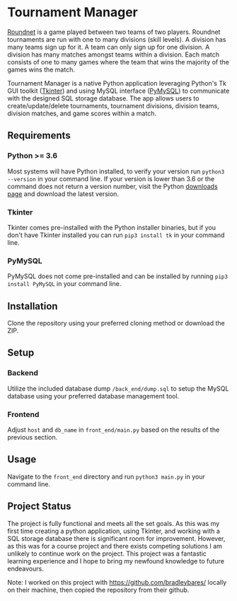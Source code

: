 # Tournament Manager

[Roundnet](https://en.wikipedia.org/wiki/Roundnet) is a game played between two teams of two players. Roundnet
tournaments are run with one to many divisions (skill levels). A division has many teams sign up for it. A team can only
sign up for one division. A division has many matches amongst teams within a division. Each match consists of one to
many games where the team that wins the majority of the games wins the match.

Tournament Manager is a native Python application leveraging Python's Tk GUI toolkit
([Tkinter](https://docs.python.org/3/library/tkinter.html)) and using MySQL interface
([PyMySQL](https://pypi.org/project/PyMySQL/)) to communicate with the designed SQL storage database. The app allows
users to create/update/delete tournaments, tournament divisions, division teams, division matches, and game scores
within a match.

## Requirements

### Python >= 3.6

Most systems will have Python installed, to verify your version run `python3 --version` in your command line. If your
version is lower than 3.6 or the command does not return a version number, visit the Python [downloads page](https://www.python.org/downloads/) and download
the latest version.

### Tkinter

Tkinter comes pre-installed with the Python installer binaries, but if you don't have Tkinter installed you can run
`pip3 install tk` in your command line.

### PyMySQL

PyMySQL does not come pre-installed and can be installed by running `pip3 install PyMySQL` in your command line.

## Installation

Clone the repository using your preferred cloning method or download the ZIP.

## Setup

### Backend
Utilize the included database dump `/back_end/dump.sql` to setup the MySQL database using your preferred database
management tool.

### Frontend
Adjust `host` and `db_name` in `front_end/main.py` based on the results of the previous section. 

## Usage

Navigate to the `front_end` directory and run `python3 main.py` in your command line.

## Project Status

The project is fully functional and meets all the set goals. As this was my first time creating a python application,
using Tkinter, and working with a SQL storage database there is significant room for improvement. However, as this was
for a course project and there exists competing solutions I am unlikely to continue work on the project. This project
was a fantastic learning experience and I hope to bring my newfound knowledge to future endeavours.

Note: I worked on this project with https://github.com/bradleybares/ locally on their machine, then copied the repository from their github.
